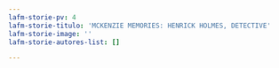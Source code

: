 ```yaml
---
lafm-storie-pv: 4
lafm-storie-titulo: 'MCKENZIE MEMORIES: HENRICK HOLMES, DETECTIVE'
lafm-storie-image: ''
lafm-storie-autores-list: []

---
```

